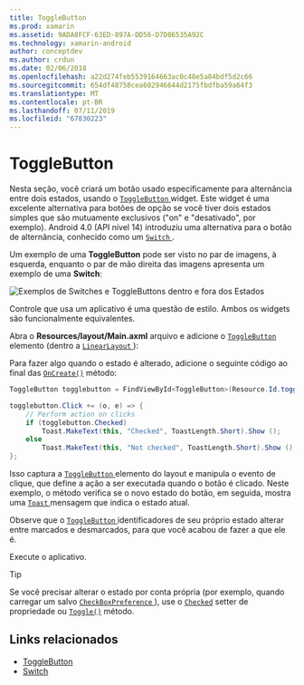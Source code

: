 ```yaml
---
title: ToggleButton
ms.prod: xamarin
ms.assetid: 9ADA8FCF-63ED-897A-DD56-D7D86535A92C
ms.technology: xamarin-android
author: conceptdev
ms.author: crdun
ms.date: 02/06/2018
ms.openlocfilehash: a22d274feb5539164663ac0c48e5a84bdf5d2c66
ms.sourcegitcommit: 654df48758cea602946644d2175fbdfba59a64f3
ms.translationtype: MT
ms.contentlocale: pt-BR
ms.lasthandoff: 07/11/2019
ms.locfileid: "67830223"
---
```

# <a name="togglebutton"></a>ToggleButton

Nesta seção, você criará um botão usado especificamente para alternância entre dois estados, usando o [ `ToggleButton` ](https://developer.xamarin.com/api/type/Android.Widget.ToggleButton/) widget. Este widget é uma excelente alternativa para botões de opção se você tiver dois estados simples que são mutuamente exclusivos ("on" e "desativado", por exemplo). Android 4.0 (API nível 14) introduziu uma alternativa para o botão de alternância, conhecido como um [ `Switch` ](https://developer.xamarin.com/api/type/Android.Widget.Switch/).

Um exemplo de uma **ToggleButton** pode ser visto no par de imagens, à esquerda, enquanto o par de mão direita das imagens apresenta um exemplo de uma **Switch**:

![Exemplos de Switches e ToggleButtons dentro e fora dos Estados](toggle-button-images/togglebutton-switch.png)  

Controle que usa um aplicativo é uma questão de estilo. Ambos os widgets são funcionalmente equivalentes.

Abra o **Resources/layout/Main.axml** arquivo e adicione o [ `ToggleButton` ](https://developer.xamarin.com/api/type/Android.Widget.ToggleButton/) elemento (dentro a [ `LinearLayout` ](https://developer.xamarin.com/api/type/Android.Widget.LinearLayout/)):

Para fazer algo quando o estado é alterado, adicione o seguinte código ao final das [`OnCreate()`](https://developer.xamarin.com/api/member/Android.App.Activity.OnCreate/p/Android.OS.Bundle/Android.OS.PersistableBundle)
método:

```csharp
ToggleButton togglebutton = FindViewById<ToggleButton>(Resource.Id.togglebutton);

togglebutton.Click += (o, e) => {
    // Perform action on clicks
    if (togglebutton.Checked)
        Toast.MakeText(this, "Checked", ToastLength.Short).Show ();
    else
        Toast.MakeText(this, "Not checked", ToastLength.Short).Show ();
};
```

Isso captura a [ `ToggleButton` ](https://developer.xamarin.com/api/type/Android.Widget.ToggleButton/) elemento do layout e manipula o evento de clique, que define a ação a ser executada quando o botão é clicado. Neste exemplo, o método verifica se o novo estado do botão, em seguida, mostra uma [ `Toast` ](https://developer.xamarin.com/api/type/Android.Widget.Toast/) mensagem que indica o estado atual.

Observe que o [ `ToggleButton` ](https://developer.xamarin.com/api/type/Android.Widget.ToggleButton/) identificadores de seu próprio estado alterar entre marcados e desmarcados, para que você acabou de fazer a que ele é.

Execute o aplicativo.


> [!TIP]
> Se você precisar alterar o estado por conta própria (por exemplo, quando carregar um salvo [ `CheckBoxPreference` ](https://developer.xamarin.com/api/type/Android.Preferences.CheckBoxPreference/)), use o [`Checked`](https://developer.xamarin.com/api/property/Android.Widget.CompoundButton.Checked/)
> setter de propriedade ou [`Toggle()`](https://developer.xamarin.com/api/member/Android.Widget.CompoundButton.Toggle/)
> método.


## <a name="related-links"></a>Links relacionados

- [ToggleButton](https://developer.android.com/reference/android/widget/ToggleButton.html)
- [Switch](https://developer.android.com/reference/android/widget/Switch.html)
